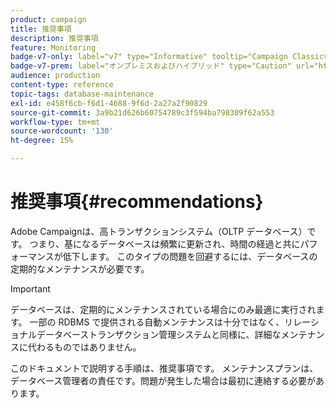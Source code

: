 ```yaml
---
product: campaign
title: 推奨事項
description: 推奨事項
feature: Monitoring
badge-v7-only: label="v7" type="Informative" tooltip="Campaign Classicv7 にのみ適用"
badge-v7-prem: label="オンプレミスおよびハイブリッド" type="Caution" url="https://experienceleague.adobe.com/docs/campaign-classic/using/installing-campaign-classic/architecture-and-hosting-models/hosting-models-lp/hosting-models.html?lang=ja" tooltip="オンプレミスデプロイメントとハイブリッドデプロイメントにのみ適用されます"
audience: production
content-type: reference
topic-tags: database-maintenance
exl-id: e458f6cb-f6d1-4688-9f6d-2a27a2f90829
source-git-commit: 3a9b21d626b60754789c3f594ba798309f62a553
workflow-type: tm+mt
source-wordcount: '130'
ht-degree: 15%

---
```


# 推奨事項{#recommendations}



Adobe Campaignは、高トランザクションシステム（OLTP データベース）です。 つまり、基になるデータベースは頻繁に更新され、時間の経過と共にパフォーマンスが低下します。 このタイプの問題を回避するには、データベースの定期的なメンテナンスが必要です。

>[!IMPORTANT]
>
>データベースは、定期的にメンテナンスされている場合にのみ最適に実行されます。 一部の RDBMS で提供される自動メンテナンスは十分ではなく、リレーショナルデータベーストランザクション管理システムと同様に、詳細なメンテナンスに代わるものではありません。
>  
>このドキュメントで説明する手順は、推奨事項です。 メンテナンスプランは、データベース管理者の責任です。問題が発生した場合は最初に連絡する必要があります。
